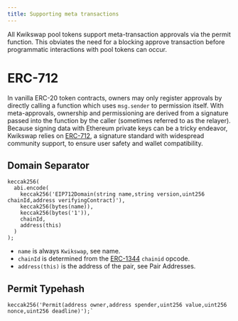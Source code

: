 ```yaml
---
title: Supporting meta transactions
---
```


All Kwikswap pool tokens support meta-transaction approvals via the <Link to='/docs/smart-contracts/pair-erc-20#permit'>permit</Link> function. This obviates the need for a blocking approve transaction before programmatic interactions with pool tokens can occur.

# ERC-712

In vanilla ERC-20 token contracts, owners may only register approvals by directly calling a function which uses `msg.sender` to permission itself. With meta-approvals, ownership and permissioning are derived from a signature passed into the function by the caller (sometimes referred to as the relayer). Because signing data with Ethereum private keys can be a tricky endeavor, Kwikswap relies on [ERC-712](https://eips.ethereum.org/EIPS/eip-712), a signature standard with widespread community support, to ensure user safety and wallet compatibility.

## Domain Separator

```solidity
keccak256(
  abi.encode(
    keccak256('EIP712Domain(string name,string version,uint256 chainId,address verifyingContract)'),
    keccak256(bytes(name)),
    keccak256(bytes('1')),
    chainId,
    address(this)
  )
);
```

- `name` is always `Kwikswap`, see <Link to='/docs/smart-contracts/pair-erc-20#name'>name</Link>.
- `chainId` is determined from the [ERC-1344](https://ethereum-magicians.org/t/eip-1344-add-chain-id-opcode/1131) `chainid` opcode.
- `address(this)` is the address of the pair, see <Link to='/docs/javascript-SDK/getting-pair-addresses/'>Pair Addresses</Link>.

## Permit Typehash

```solidity
keccak256('Permit(address owner,address spender,uint256 value,uint256 nonce,uint256 deadline)');`
```
